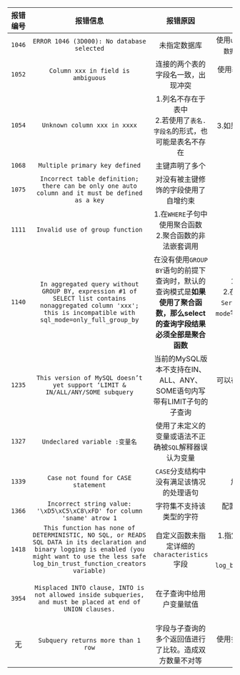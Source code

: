 |报错编号|报错信息|报错原因|解决方式|备注|
|:---:|:---:|:---:|:---:|:---:|
|`1046`|`ERROR 1046 (3D000): No database selected`|未指定数据库|使用`use 数据库;`或所有表对象前都加上`数据库.`以声明该表是哪个数据库的|无|
|`1052`|`Column xxx in field is ambiguous`|连接的两个表的字段名一致，出现冲突|使用`表名.字段名`详细指定查询哪个表的字段|无|
|`1054`|`Unknown column xxx in xxxx`|1.列名不存在于表中<br>2.若使用了`表名.字段名`的形式，也可能是表名不存在|1.检查列名是否存在于表内<br>2.列名是否书写正确<br>3.如果使用的是表的别名，是否给表起了别名<br>4.别名是否书写正确<br>|无|
|`1068`|`Multiple primary key defined`|主键声明了多个|减少主键声明|无|
|`1075`|`Incorrect table definition; there can be only one auto column and it must be defined as a key`|对没有被主键修饰的字段使用了自增约束|加上主键，或者取消自增|无|
|`1111`|`Invalid use of group function`|1.在`WHERE`子句中使用聚合函数<br>2.聚合函数的非法嵌套调用|1.使用`HAVING`调用聚合函数<br>2.使用子查询进行替代|无|
|`1140`|`In aggregated query without GROUP BY, expression #1 of SELECT list contains nonaggregated column 'xxx'; this is incompatible with sql_mode=only_full_group_by`|在没有使用`GROUP BY`语句的前提下查询时，默认的查询模式是**如果使用了聚合函数，那么select的查询字段结果必须全部是聚合函数**|1.使用`GROUP BY`语句进行分组<br>2.在`C:\ProgramData\MySQL\MySQL Server 8.0\my.ini`文件内找到`sql-mode`字段，删去`ONLY_FULL_GROUP_BY`规则(**不推荐**)|无|
|`1235`|`This version of MySQL doesn’t yet support ‘LIMIT & IN/ALL/ANY/SOME subquery`|当前的MySQL版本不支持在IN、ALL、ANY、SOME语句内写带有LIMIT子句的子查询|可以在子查询外面再套一层查询，或者尝试改写子查询为连接查询|无|
|`1327`|`Undeclared variable :变量名`|使用了未定义的变量或语法不正确被`SQL`解释器误认为变量|声明正确的变量或修改语法|他甚至不告诉我哪行错了|
|`1339`|`Case not found for CASE statement`|`CASE`分支结构中没有满足该情况的处理语句|加上`ELSE`或对该情况进行处理|^|
|`1366`|`Incorrect string value: '\xD5\xC5\xC8\xFD' for column 'sname' atrow 1`|字符集不支持该类型的字符|配置`mysql`的字符集编码，详情查看`mysql`笔记|无|
|`1418`|`This function has none of DETERMINISTIC, NO SQL, or READS SQL DATA in its declaration and binary logging is enabled (you might want to use the less safe log_bin_trust_function_creators variable)`|自定义函数未指定详细的`characteristics`字段|1.指定`DETERMINISTIC`、`SQL SECURITY`等`characteristics`字段<br>2.或者执行语句:`set global log_bin_trust_function_creators=1;`|一般指定一个`DETERMINISTIC`就好了|
|`3954`|`Misplaced INTO clause, INTO is not allowed inside subqueries, and must be placed at end of UNION clauses.`|在子查询中给用户变量赋值|该操作是非法的，取消掉|**公用表达式内的查询语句也被认为是子查询**|
|无|`Subquery returns more than 1 row`|字段与子查询的多个返回值进行了比较。造成双方数量不对等|使用多行运算符进行运算，或设法使查询结果变为单行|无|
